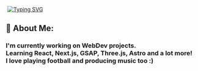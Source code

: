 <!-- <h2 align="center">I am Md Tausif. Currently pursuing B.TECH in CSE at Technocrats Institue of Technology & Science.</h2></p> -->
  
<a href="#"><img src="https://readme-typing-svg.demolab.com/demo/?lines=Hi%2C+I+am+Md+Tausif" alt="" /></a> 
[![Typing SVG](https://readme-typing-svg.demolab.com?font=Fira+Code&pause=1000&width=435&lines=Hi%2C+I+am+Md+Tausif)](https://git.io/typing-svg)

## 💫 About Me:

### I'm currently working on WebDev projects.<br>Learning React, Next.js, GSAP, Three.js, Astro and a lot more!<br>I love playing football and producing music too :)
